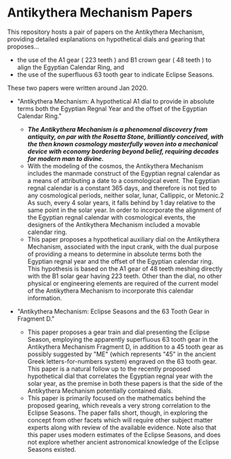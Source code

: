 # Antikythera Mechanism Papers

This repository hosts a pair of papers on the Antikythera Mechanism, providing detailed explanations on hypothetical dials and gearing that proposes...

- the use of the A1 gear ( 223 teeth ) and B1 crown gear ( 48 teeth ) to align the Egyptian Calendar Ring, and
- the use of the superfluous 63 tooth gear to indicate Eclipse Seasons.

These two papers were written around Jan 2020.

- "Antikythera Mechanism: A hypothetical A1 dial to provide in absolute terms both the Egyptian Regnal Year and the offset of the Egyptian Calendar Ring."

  - ***The Antikythera Mechanism is a phenomenal discovery from antiquity, on par with the Rosetta Stone, brilliantly conceived, with the then known cosmology masterfully woven into a mechanical device with economy bordering beyond belief, requiring decades for modern man to divine.***
  - With the modeling of the cosmos, the Antikythera Mechanism includes the manmade construct of the Egyptian regnal calendar as a means of attributing a date to a cosmological event. The Egyptian regnal calendar is a constant 365 days, and therefore is not tied to any cosmological periods, neither solar, lunar, Callippic, or Metonic.2 As such, every 4 solar years, it falls behind by 1 day relative to the same point in the solar year. In order to incorporate the alignment of the Egyptian regnal calendar with cosmological events, the designers of the Antikythera Mechanism included a movable calendar ring.
  - This paper proposes a hypothetical auxiliary dial on the Antikythera Mechanism, associated with the input crank, with the dual purpose of providing a means to determine in absolute terms both the Egyptian regnal year and the offset of the Egyptian calendar ring. This hypothesis is based on the A1 gear of 48 teeth meshing directly with the B1 solar gear having 223 teeth. Other than the dial, no other physical or engineering elements are required of the current model of the Antikythera Mechanism to incorporate this calendar information.
  
- "Antikythera Mechanism: Eclipse Seasons and the 63 Tooth Gear in Fragment D."

  - This paper proposes a gear train and dial presenting the Eclipse Season, employing the apparently superfluous 63 tooth gear in the Antikythera Mechanism Fragment D, in addition to a 45 tooth gear as possibly suggested by "ME" (which represents "45" in the ancient Greek letters-for-numbers system) engraved on the 63 tooth gear. This paper is a natural follow up to the recently proposed hypothetical dial that correlates the Egyptian regnal year with the solar year, as the premise in both these papers is that the side of the Antikythera Mechanism potentially contained dials.
  - This paper is primarily focused on the mathematics behind the proposed gearing, which reveals a very strong correlation to the Eclipse Seasons. The paper falls short, though, in exploring the concept from other facets which will require other subject matter experts along with review of the available evidence. Note also that this paper uses modern estimates of the Eclipse Seasons, and does not explore whether ancient astronomical knowledge of the Eclipse Seasons existed.
